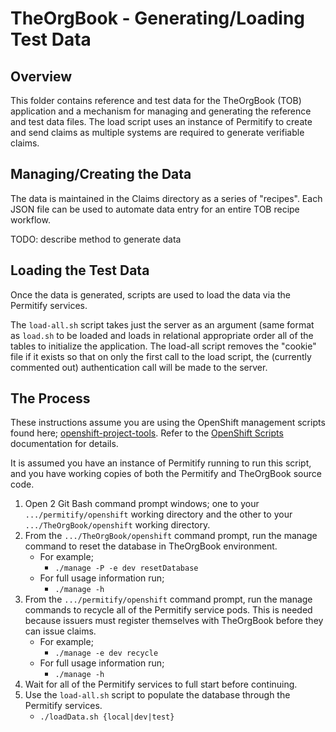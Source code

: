 TheOrgBook - Generating/Loading Test Data
======================

Overview
--------
This folder contains reference and test data for the TheOrgBook (TOB) application and a mechanism for managing and generating the reference and test data files. The load script uses an instance of Permitify to create and send claims as multiple systems are required to generate verifiable claims.

Managing/Creating the Data
---------------------
The data is maintained in the Claims directory as a series of "recipes". Each JSON file can be used to automate data entry for an entire TOB recipe workflow.

TODO: describe method to generate data

Loading the Test Data
----------------
Once the data is generated, scripts are used to load the data via the Permitify services.

The `load-all.sh` script takes just the server as an argument (same format as `load.sh` to be loaded and loads in relational appropriate order all of the tables to initialize the application.  The load-all script removes the "cookie" file if it exists so that on only the first call to the load script, the (currently commented out) authentication call will be made to the server.

The Process
----------------

These instructions assume you are using the OpenShift management scripts found here; [openshift-project-tools](https://github.com/BCDevOps/openshift-project-tools).  Refer to the [OpenShift Scripts](https://github.com/BCDevOps/openshift-project-tools/blob/master/bin/README.md) documentation for details.

It is assumed you have an instance of Permitify running to run this script, and you have working copies of both the Permitify and TheOrgBook source code.

1. Open 2 Git Bash command prompt windows; one to your `.../permitify/openshift` working directory and the other to your `.../TheOrgBook/openshift` working directory.
1. From the `.../TheOrgBook/openshift` command prompt, run the manage command to reset the database in TheOrgBook environment.
    - For example; 
        - `./manage -P -e dev resetDatabase`
    - For full usage information run;
        - `./manage -h`
1. From the `.../permitify/openshift` command prompt, run the manage commands to recycle all of the Permitify service pods.  This is needed because issuers must register themselves with TheOrgBook before they can issue claims.
    - For example; 
        - `./manage -e dev recycle`
    - For full usage information run;
        - `./manage -h`
1. Wait for all of the Permitify services to full start before continuing.
1. Use the `load-all.sh` script to populate the database through the Permitify services.
   - `./loadData.sh {local|dev|test}`